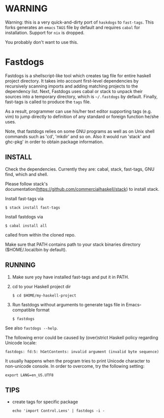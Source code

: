 WARNING
========

Warning: this is a very quick-and-dirty port of `haskdogs` to `fast-tags`.
This forks generates an `emacs` `TAGS` file by default and requires `cabal` for
installation. Support for `nix` is dropped.

You probably don't want to use this.

Fastdogs
========

Fastdogs is a shellscript-like tool which creates tag file for entire haskell
project directory. It takes into account first-level dependencies by recursively
scanning imports and adding matching projects to the dependency list. Next,
Fastdogs uses cabal or stack to unpack their sources into a temporary directory,
which is `~/.fastdogs` by default. Finally, fast-tags is called to produce the
`tags` file.

As a result, programmer can use his/her text editor supporting tags (e.g. vim)
to jump directly to definition of any standard or foreign function he/she uses.

Note, that fastdogs relies on some GNU programs as well as on Unix shell
commands such as 'cd', 'mkdir' and so on. Also it would run 'stack' and ghc-pkg'
in order to obtain package information.

INSTALL
-------

Check the dependencies. Currently they are: cabal, stack, fast-tags, GNU find,
which and shell.

Please follow stack's documentation(https://github.com/commercialhaskell/stack) to install stack.

Install fast-tags via

	$ stack install fast-tags

Install fastdogs via

	$ cabal install all

called from within the cloned repo.

Make sure that PATH contains path to your stack binaries directory ($HOME/.local/bin by default).

RUNNING
-------

1. Make sure yoy have installed fast-tags and put it in PATH.

2. cd to your Haskell project dir

       $ cd $HOME/my-haskell-project

3. Run fastdogs without arguments to generate tags file in Emacs-compatible format

       $ fastdogs

See also `fastdogs --help`.

The following error could be caused by (over)strict Haskell policy regarding
Unicode locale:

    fastdogs: fd:5: hGetContents: invalid argument (invalid byte sequence)

It usually happens when the program tries to print Unicode character to
non-unicode console. In order to overcome, try the following setting:

    export LANG=en_US.UTF8

TIPS
-----

* create tags for specific package

  ``echo 'import Control.Lens' | fastdogs -i -``
